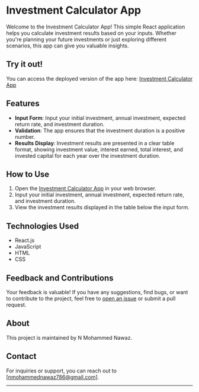 # Investment Calculator App

Welcome to the Investment Calculator App! This simple React application helps you calculate investment results based on your inputs. Whether you're planning your future investments or just exploring different scenarios, this app can give you valuable insights.

## Try it out!

You can access the deployed version of the app here: [Investment Calculator App](https://basic-investment-calculator.netlify.app/)

## Features

- **Input Form**: Input your initial investment, annual investment, expected return rate, and investment duration.
- **Validation**: The app ensures that the investment duration is a positive number.
- **Results Display**: Investment results are presented in a clear table format, showing investment value, interest earned, total interest, and invested capital for each year over the investment duration.

## How to Use

1. Open the [Investment Calculator App](https://basic-investment-calculator.netlify.app/) in your web browser.
2. Input your initial investment, annual investment, expected return rate, and investment duration.
3. View the investment results displayed in the table below the input form.

## Technologies Used

- React.js
- JavaScript
- HTML
- CSS

## Feedback and Contributions

Your feedback is valuable! If you have any suggestions, find bugs, or want to contribute to the project, feel free to [open an issue](https://github.com/your-username/investment-calculator/issues) or submit a pull request.

## About

This project is maintained by N Mohammed Nawaz.

## Contact

For inquiries or support, you can reach out to [nmohammednawaz786@gmail.com].

---
